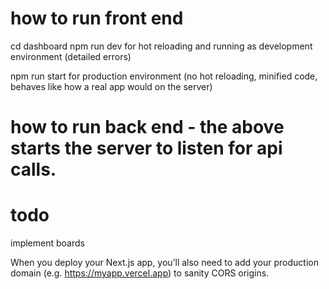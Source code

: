 # how to run front end

cd dashboard
npm run dev for hot reloading and running as development environment (detailed errors)

npm run start for production environment (no hot reloading, minified code, behaves like how a real app would on the server)

# how to run back end - the above starts the server to listen for api calls.

# todo

implement boards

When you deploy your Next.js app, you’ll also need to add your production domain (e.g. https://myapp.vercel.app) to sanity CORS origins.
